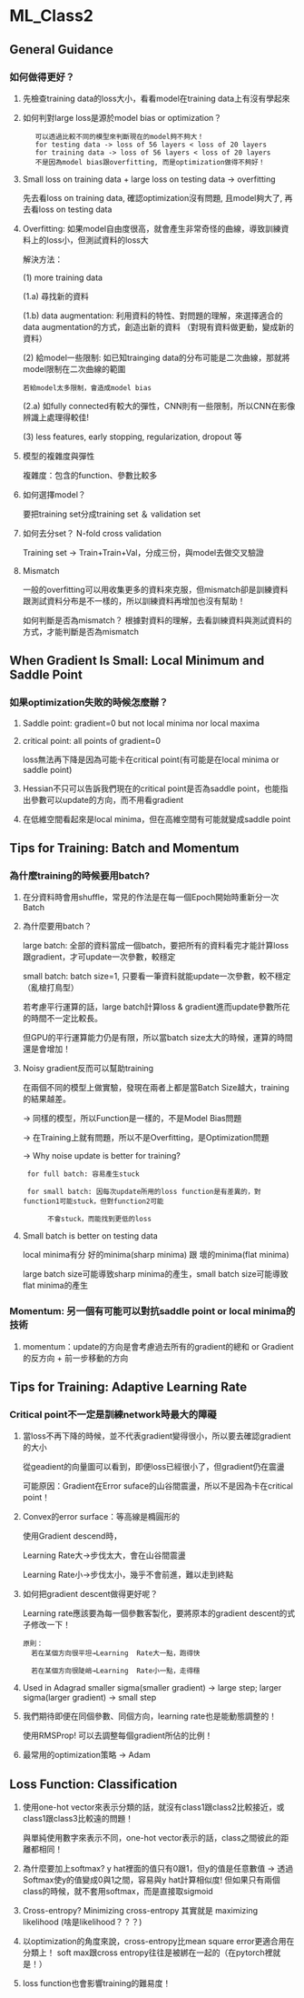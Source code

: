 # ML_Class2
## General Guidance
### 如何做得更好？
 1. 先檢查training data的loss大小，看看model在training data上有沒有學起來
 2. 如何判對large loss是源於model bias or optimization？

           可以透過比較不同的模型來判斷現在的model夠不夠大！
           for testing data -> loss of 56 layers < loss of 20 layers
           for training data -> loss of 56 layers < loss of 20 layers 
           不是因為model bias跟overfitting, 而是optimization做得不夠好！
           
  3. Small loss on training data + large loss on testing data -> overfitting
 
     先去看loss on training data, 確認optimization沒有問題, 且model夠大了, 再去看loss on testing data
  4. Overfitting: 如果model自由度很高，就會產生非常奇怪的曲線，導致訓練資料上的loss小，但測試資料的loss大

     解決方法：
     
     (1) more training data
     
     (1.a) 尋找新的資料
     
     (1.b) data augmentation: 利用資料的特性、對問題的理解，來選擇適合的data augmentation的方式，創造出新的資料 （對現有資料做更動，變成新的資料）
     
     (2) 給model一些限制: 如已知trainging data的分布可能是二次曲線，那就將model限制在二次曲線的範圍
     
         若給model太多限制，會造成model bias
     
     (2.a) 如fully connected有較大的彈性，CNN則有一些限制，所以CNN在影像辨識上處理得較佳!
     
     (3) less features, early stopping, regularization, dropout 等
  
  5. 模型的複雜度與彈性
     
     複雜度：包含的function、參數比較多
     
  6. 如何選擇model？
     
     要把training set分成training set ＆ validation set
     
  7. 如何去分set？ N-fold cross validation
  
     Training set -> Train+Train+Val，分成三份，與model去做交叉驗證
    
  8. Mismatch
  
     一般的overfitting可以用收集更多的資料來克服，但mismatch卻是訓練資料跟測試資料分布是不一樣的，所以訓練資料再增加也沒有幫助！ 
     
     如何判斷是否為mismatch？ 根據對資料的理解，去看訓練資料與測試資料的方式，才能判斷是否為mismatch

## When Gradient Is Small: Local Minimum and Saddle Point
### 如果optimization失敗的時候怎麼辦？
 1. Saddle point: gradient=0 but not local minima nor local maxima
 2. critical point: all points of gradient=0
    
    loss無法再下降是因為可能卡在critical point(有可能是在local minima or saddle point)
 3. Hessian不只可以告訴我們現在的critical point是否為saddle point，也能指出參數可以update的方向，而不用看gradient
 4. 在低維空間看起來是local minima，但在高維空間有可能就變成saddle point

## Tips for Training: Batch and Momentum
### 為什麼training的時候要用batch?
 1. 在分資料時會用shuffle，常見的作法是在每一個Epoch開始時重新分一次Batch
 2. 為什麼要用batch？
    
    large batch: 全部的資料當成一個batch，要把所有的資料看完才能計算loss跟gradient，才可update一次參數，較穩定
    
    small batch: batch size=1, 只要看一筆資料就能update一次參數，較不穩定（亂槍打鳥型）
    
    若考慮平行運算的話，large batch計算loss & gradient進而update參數所花的時間不一定比較長。
    
    但GPU的平行運算能力仍是有限，所以當batch size太大的時候，運算的時間還是會增加！
 3. Noisy gradient反而可以幫助training
 
    在兩個不同的模型上做實驗，發現在兩者上都是當Batch Size越大，training的結果越差。
    
    -> 同樣的模型，所以Function是一樣的，不是Model Bias問題
    
    -> 在Training上就有問題，所以不是Overfitting，是Optimization問題
    
    -> Why noise update is better for training?
       
         for full batch: 容易產生stuck
       
         for small batch: 因每次update所用的loss function是有差異的，對function1可能stuck，但對function2可能
                          
			  不會stuck，而能找到更低的loss

 4. Small batch is better on testing data
    
    local minima有分 好的minima(sharp minima) 跟 壞的minima(flat minima)
    
    large batch size可能導致sharp minima的產生，small batch size可能導致flat minima的產生
   
### Momentum: 另一個有可能可以對抗saddle point or local minima的技術
1. momentum：update的方向是會考慮過去所有的gradient的總和 or Gradient的反方向 + 前一步移動的方向

## Tips for Training: Adaptive Learning Rate
### Critical point不一定是訓練network時最大的障礙
1. 當loss不再下降的時候，並不代表gradient變得很小，所以要去確認gradient的大小

   從geadient的向量圖可以看到，即便loss已經很小了，但gradient仍在震盪
   
   可能原因：Gradient在Error suface的山谷間震盪，所以不是因為卡在critical point！

2. Convex的error surface：等高線是橢圓形的
   
   使用Gradient descend時，
		 
   Learning  Rate大->步伐太大，會在山谷間震盪
		 
   Learning  Rate小->步伐太小，幾乎不會前進，難以走到終點

3. 如何把gradient descent做得更好呢？

   Learning rate應該要為每一個參數客製化，要將原本的gradient descent的式子修改一下！
   
       原則：
         若在某個方向很平坦→Learning  Rate大一點，跑得快
         
         若在某個方向很陡峭→Learning  Rate小一點，走得穩
         
4. Used in Adagrad
   smaller sigma(smaller gradient) -> large step; larger sigma(larger gradient) -> small step
5. 我們期待即便在同個參數、同個方向，learning rate也是能動態調整的！
   
   使用RMSProp! 可以去調整每個gradient所佔的比例！
6. 最常用的optimization策略 -> Adam

## Loss Function: Classification
1. 使用one-hot vector來表示分類的話，就沒有class1跟class2比較接近，或class1跟class3比較遠的問題！
   
   與單純使用數字來表示不同，one-hot vector表示的話，class之間彼此的距離都相同！
2. 為什麼要加上softmax?
   y hat裡面的值只有0跟1，但y的值是任意數值 -> 透過Softmax使y的值變成0與1之間，容易與y hat計算相似度!
   但如果只有兩個class的時候，就不套用softmax，而是直接取sigmoid
3. Cross-entropy?
   Minimizing cross-entropy 其實就是 maximizing likelihood (啥是likelihood？？？)
4. 以optimization的角度來說，cross-entropy比mean square error更適合用在分類上！
   soft max跟cross entropy往往是被綁在一起的（在pytorch裡就是！）
5. loss function也會影響training的難易度！


   
   


    
    

     
     
